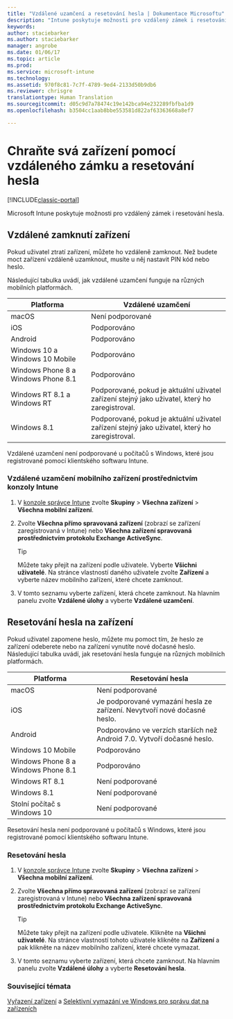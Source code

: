 ```yaml
---
title: "Vzdálené uzamčení a resetování hesla | Dokumentace Microsoftu"
description: "Intune poskytuje možnosti pro vzdálený zámek i resetování hesla."
keywords: 
author: staciebarker
ms.author: staciebarker
manager: angrobe
ms.date: 01/06/17
ms.topic: article
ms.prod: 
ms.service: microsoft-intune
ms.technology: 
ms.assetid: 970f8c81-7c7f-4789-9ed4-2133d50b9db6
ms.reviewer: chrisgre
translationtype: Human Translation
ms.sourcegitcommit: d05c9d7a78474c19e142bca94e232289fbfba1d9
ms.openlocfilehash: b3504cc1aab8bbe553581d822af63363668a8ef7

---
```

# <a name="help-protect-your-devices-with-remote-lock-and-passcode-reset"></a>Chraňte svá zařízení pomocí vzdáleného zámku a resetování hesla

[!INCLUDE[classic-portal](../includes/classic-portal.md)]

Microsoft Intune poskytuje možnosti pro vzdálený zámek i resetování hesla.

## <a name="lock-a-device-remotely"></a>Vzdálené zamknutí zařízení
Pokud uživatel ztratí zařízení, můžete ho vzdáleně zamknout. Než budete moct zařízení vzdáleně uzamknout, musíte u něj nastavit PIN kód nebo heslo. 

Následující tabulka uvádí, jak vzdálené uzamčení funguje na různých mobilních platformách.

|Platforma|Vzdálené uzamčení|
|------------|---------------|
|macOS|Není podporované|
|iOS|Podporováno|
|Android|Podporováno|
|Windows 10 a Windows 10 Mobile|Podporováno|
|Windows Phone 8 a Windows Phone 8.1|Podporováno|
|Windows RT 8.1 a Windows RT|Podporované, pokud je aktuální uživatel zařízení stejný jako uživatel, který ho zaregistroval.|
|Windows 8.1|Podporované, pokud je aktuální uživatel zařízení stejný jako uživatel, který ho zaregistroval.|

Vzdálené uzamčení není podporované u počítačů s Windows, které jsou registrované pomocí klientského softwaru Intune.

### <a name="lock-a-mobile-device-remotely-through-the-intune-console"></a>Vzdálené uzamčení mobilního zařízení prostřednictvím konzoly Intune

1.  V [konzole správce Intune](https://manage.microsoft.com/) zvolte **Skupiny** &gt; **Všechna zařízení** &gt; **Všechna mobilní zařízení**.

2.  Zvolte **Všechna přímo spravovaná zařízení** (zobrazí se zařízení zaregistrovaná v Intune) nebo **Všechna zařízení spravovaná prostřednictvím protokolu Exchange ActiveSync**.

    > [!TIP]
    > Můžete taky přejít na zařízení podle uživatele. Vyberte **Všichni uživatelé**. Na stránce vlastností daného uživatele zvolte **Zařízení** a vyberte název mobilního zařízení, které chcete zamknout.

3.  V tomto seznamu vyberte zařízení, která chcete zamknout. Na hlavním panelu zvolte **Vzdálené úlohy** a vyberte **Vzdálené uzamčení**.

## <a name="reset-the-passcode-on-a-device"></a>Resetování hesla na zařízení
Pokud uživatel zapomene heslo, můžete mu pomoct tím, že heslo ze zařízení odeberete nebo na zařízení vynutíte nové dočasné heslo. Následující tabulka uvádí, jak resetování hesla funguje na různých mobilních platformách.

|Platforma|Resetování hesla|
|------------|------------------|
|macOS|Není podporované|
|iOS|Je podporované vymazání hesla ze zařízení. Nevytvoří nové dočasné heslo.|
|Android|Podporováno ve verzích starších než Android 7.0. Vytvoří dočasné heslo.|
|Windows 10 Mobile|Podporováno|
|Windows Phone 8 a Windows Phone 8.1|Podporováno|
|Windows RT 8.1|Není podporované|
|Windows 8.1|Není podporované|
|Stolní počítač s Windows 10|Není podporované|

Resetování hesla není podporované u počítačů s Windows, které jsou registrované pomocí klientského softwaru Intune.

### <a name="reset-a-passcode"></a>Resetování hesla

1.  V [konzole správce Intune](https://manage.microsoft.com/) zvolte **Skupiny** &gt; **Všechna zařízení** &gt; **Všechna mobilní zařízení**.

2.  Zvolte **Všechna přímo spravovaná zařízení** (zobrazí se zařízení zaregistrovaná v Intune) nebo **Všechna zařízení spravovaná prostřednictvím protokolu Exchange ActiveSync**.

    > [!TIP]
    > Můžete taky přejít na zařízení podle uživatele. Klikněte na **Všichni uživatelé**. Na stránce vlastností tohoto uživatele klikněte na **Zařízení** a pak klikněte na název mobilního zařízení, které chcete vymazat.

3.  V tomto seznamu vyberte zařízení, která chcete zamknout. Na hlavním panelu zvolte **Vzdálené úlohy** a vyberte **Resetování hesla**.


### <a name="see-also"></a>Související témata
[Vyřazení zařízení](retire-devices-from-microsoft-intune-management.md) a [Selektivní vymazání ve Windows pro správu dat na zařízeních](http://technet.microsoft.com/library/dn486874.aspx)



<!--HONumber=Jan17_HO2-->


